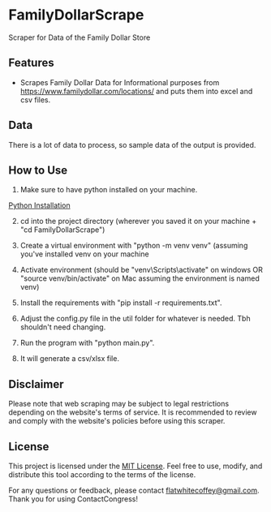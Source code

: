 # FamilyDollarScrape
Scraper for Data of the Family Dollar Store

## Features
- Scrapes Family Dollar Data for Informational purposes from https://www.familydollar.com/locations/ and puts them into excel and csv files.

## Data
There is a lot of data to process, so sample data of the output is provided.

## How to Use
1. Make sure to have python installed on your machine.

[Python Installation](https://www.python.org/downloads/)

2. cd into the project directory (wherever you saved it on your machine + "cd FamilyDollarScrape")

3. Create a virtual environment with "python -m venv venv" (assuming you've installed venv on your machine
   
5. Activate environment (should be "venv\Scripts\activate" on windows OR "source venv/bin/activate" on Mac assuming the environment is named venv)
   
7. Install the requirements with "pip install -r requirements.txt".

8. Adjust the config.py file in the util folder for whatever is needed. Tbh shouldn't need changing.

9. Run the program with "python main.py".
   
10. It will generate a csv/xlsx file.


## Disclaimer
Please note that web scraping may be subject to legal restrictions depending on the website's terms of service. It is recommended to review and comply with the website's policies before using this scraper. 

## License
This project is licensed under the [MIT License](https://choosealicense.com/licenses/mit/). Feel free to use, modify, and distribute this tool according to the terms of the license.

For any questions or feedback, please contact [flatwhitecoffey@gmail.com](mailto:flatwhitecoffey@gmail.com). Thank you for using ContactCongress!
